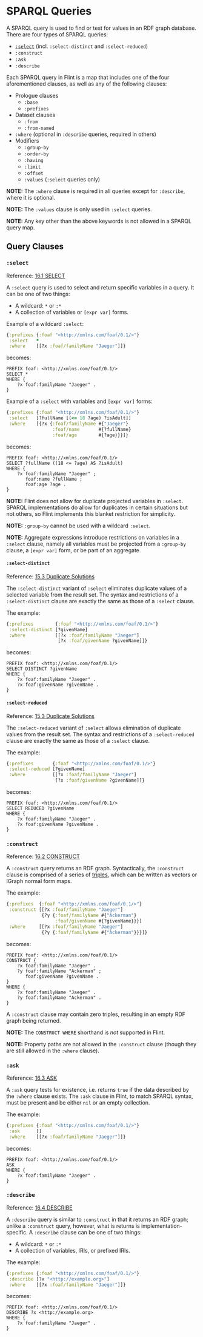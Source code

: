 # SPARQL Queries

A SPARQL query is used to find or test for values in an RDF graph database. There are four types of SPARQL queries:
- [`:select`](query.md#select) (incl. `:select-distinct` and `:select-reduced`)
- `:construct`
- `:ask`
- `:describe`

Each SPARQL query in Flint is a map that includes one of the four aforementioned clauses, as well as any of the following clauses:

- Prologue clauses
  - `:base`
  - `:prefixes`
- Dataset clauses
  - `:from`
  - `:from-named`
- `:where` (optional in `:describe` queries, required in others)
- Modifiers
  - `:group-by`
  - `:order-by`
  - `:having`
  - `:limit`
  - `:offset`
  - `:values` (`:select` queries only)

**NOTE:** The `:where` clause is required in all queries except for `:describe`, where it is optional.

**NOTE:** The `:values` clause is only used in `:select` queries.

**NOTE:** Any key other than the above keywords is not allowed in a SPARQL query map.

## Query Clauses

### `:select`

Reference: [16.1 SELECT](https://www.w3.org/TR/sparql11-query/#select)

A `:select` query is used to select and return specific variables in a query. It can be one of two things:
- A wildcard: `*` or `:*`
- A collection of variables or `[expr var]` forms.

Example of a wildcard `:select`:
```clojure
{:prefixes {:foaf "<http://xmlns.com/foaf/0.1/>"}
 :select   *
 :where    [[?x :foaf/familyName "Jaeger"]]}
```
becomes:
```sparql
PREFIX foaf: <http://xmlns.com/foaf/0.1/>
SELECT *
WHERE {
    ?x foaf:familyName "Jaeger" .
}
```

Example of a `:select` with variables and `[expr var]` forms:
```clojure
{:prefixes {:foaf "<http://xmlns.com/foaf/0.1/>"}
 :select   [?fullName [(<= 18 ?age) ?isAdult]]
 :where    [{?x {:foaf/familyName #{"Jaeger"}
                 :foaf/name       #{?fullName}
                 :foaf/age        #{?age}}}]}
```
becomes:
```sparql
PREFIX foaf: <http://xmlns.com/foaf/0.1/>
SELECT ?fullName ((18 <= ?age) AS ?isAdult)
WHERE {
    ?x foaf:familyName "Jaeger" ;
       foaf:name ?fullName ;
       foaf:age ?age .
}
```

**NOTE:** Flint does not allow for duplicate projected variables in `:select`. SPARQL implementations do allow for duplicates in certain situations but not others, so Flint implements this blanket restriction for simplicity.

**NOTE:** `:group-by` cannot be used with a wildcard `:select`.

**NOTE:** Aggregate expressions introduce restrictions on variables in a `:select` clause, namely all variables must be projected from a `:group-by` clause, a `[expr var]` form, or be part of an aggregate.

#### `:select-distinct`

Reference: [15.3 Duplicate Solutions](https://www.w3.org/TR/sparql11-query/#modDuplicates)

The `:select-distinct` variant of `:select` eliminates duplicate values of a selected variable from the result set. The syntax and restrictions of a `:select-distinct` clause are exactly the same as those of a `:select` clause.

The example:
```clojure
{:prefixes        {:foaf "<http://xmlns.com/foaf/0.1/>"}
 :select-distinct [?givenName]
 :where           [[?x :foaf/familyName "Jaeger"]
                   [?x :foaf/givenName ?givenName]]}
```
becomes:
```sparql
PREFIX foaf: <http://xmlns.com/foaf/0.1/>
SELECT DISTINCT ?givenName
WHERE {
    ?x foaf:familyName "Jaeger" .
    ?x foaf:givenName ?givenName .
}
```

#### `:select-reduced`

Reference: [15.3 Duplicate Solutions](https://www.w3.org/TR/sparql11-query/#modDuplicates)

The `:select-reduced` variant of `:select` allows elimination of duplicate values from the result set. The syntax and restrictions of a `:select-reduced` clause are exactly the same as those of a `:select` clause.

The example:
```clojure
{:prefixes       {:foaf "<http://xmlns.com/foaf/0.1/>"}
 :select-reduced [?givenName]
 :where          [[?x :foaf/familyName "Jaeger"]
                  [?x :foaf/givenName ?givenName]]}
```
becomes:
```sparql
PREFIX foaf: <http://xmlns.com/foaf/0.1/>
SELECT REDUCED ?givenName
WHERE {
    ?x foaf:familyName "Jaeger" .
    ?x foaf:givenName ?givenName .
}
```

### `:construct`

Reference: [16.2 CONSTRUCT](https://www.w3.org/TR/sparql11-query/#construct)

A `:construct` query returns an RDF graph. Syntactically, the `:construct` clause is comprised of a series of [triples](triple.md), which can be written as vectors or IGraph normal form maps.

The example:
```clojure
{:prefixes  {:foaf "<http://xmlns.com/foaf/0.1/>"}
 :construct [[?x :foaf/familyName "Jaeger"]
             {?y {:foaf/familyName #{"Ackerman"}
                  :foaf/givenName #{?givenName}}}]
 :where     [[?x :foaf/familyName "Jaeger"]
             {?y {:foaf/familyName #{"Ackerman"}}}]}
```
becomes:
```sparql
PREFIX foaf: <http://xmlns.com/foaf/0.1/>
CONSTRUCT {
    ?x foaf:familyName "Jaeger" .
    ?y foaf:familyName "Ackerman" ;
       foaf:givenName ?givenName .
}
WHERE {
    ?x foaf:familyName "Jaeger" .
    ?y foaf:familyName "Ackerman" .
}
```

A `:construct` clause may contain zero triples, resulting in an empty RDF graph being returned.

**NOTE:** The `CONSTRUCT WHERE` shorthand is _not_ supported in Flint.

**NOTE:** Property paths are not allowed in the `:construct` clause (though they are still allowed in the `:where` clause).

### `:ask`

Reference: [16.3 ASK](https://www.w3.org/TR/sparql11-query/#ask)

A `:ask` query tests for existence, i.e. returns `true` if the data described by the `:where` clause exists. The `:ask` clause in Flint, to match SPARQL syntax, must be present and be either `nil` or an empty collection.

The example:
```clojure
{:prefixes {:foaf "<http://xmlns.com/foaf/0.1/>"}
 :ask      []
 :where    [[?x :foaf/familyName "Jaeger"]]}
```
becomes:
```sparql
PREFIX foaf: <http://xmlns.com/foaf/0.1/>
ASK
WHERE {
    ?x foaf:familyName "Jaeger" .
}
```

### `:describe`

Reference: [16.4 DESCRIBE](https://www.w3.org/TR/sparql11-query/#describe)

A `:describe` query is similar to `:construct` in that it returns an RDF graph; unlike a `:construct` query, however, what is returns is implementation-specific. A `:describe` clause can be one of two things:
- A wildcard: `*` or `:*`
- A collection of variables, IRIs, or prefixed IRIs.

The example:
```clojure
{:prefixes {:foaf "<http://xmlns.com/foaf/0.1/>"}
 :describe [?x "<http://example.org>"]
 :where    [[?x :foaf/familyName "Jaeger"]]}
```
becomes:
```sparql
PREFIX foaf: <http://xmlns.com/foaf/0.1/>
DESCRIBE ?x <http://example.org>
WHERE {
    ?x foaf:familyName "Jaeger" .
}
```

